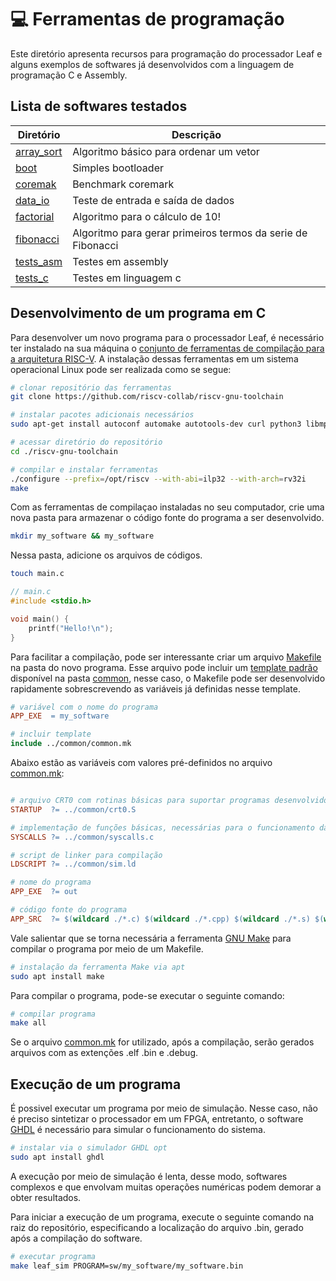 # :computer: Ferramentas de programação

Este diretório apresenta recursos para programação do processador Leaf e alguns exemplos de softwares já desenvolvidos com a linguagem de programação C e Assembly.

## Lista de softwares testados

Diretório   					| Descrição
------------------------------- | -------------------------------
[array_sort](/sw/array_sort/)  	| Algoritmo básico para ordenar um vetor
[boot](/sw/boot/)        		| Simples bootloader
[coremak](/sw/coremark/)     	| Benchmark coremark
[data_io](/sw/data_io/)   		| Teste de entrada e saída de dados
[factorial](/sw/factorial)   	| Algoritmo para o cálculo de 10!
[fibonacci](/sw/fibonacci/)   	| Algoritmo para gerar primeiros termos da serie de Fibonacci
[tests_asm](/sw/tests_asm/)   	| Testes em assembly
[tests_c](/sw/tests_c/)   		| Testes em linguagem c

## Desenvolvimento de um programa em C

Para desenvolver um novo programa para o processador Leaf, é necessário ter instalado na sua máquina o [conjunto de ferramentas de compilação para a arquitetura RISC-V](https://github.com/riscv-collab/riscv-gnu-toolchain). A instalação dessas ferramentas em um sistema operacional Linux pode ser realizada como se segue:

```bash
# clonar repositório das ferramentas
git clone https://github.com/riscv-collab/riscv-gnu-toolchain
```

```bash
# instalar pacotes adicionais necessários
sudo apt-get install autoconf automake autotools-dev curl python3 libmpc-dev libmpfr-dev libgmp-dev gawk build-essential bison flex texinfo gperf libtool patchutils bc zlib1g-dev libexpat-dev
```

```bash
# acessar diretório do repositório
cd ./riscv-gnu-toolchain
```

```bash
# compilar e instalar ferramentas
./configure --prefix=/opt/riscv --with-abi=ilp32 --with-arch=rv32i
make
```

Com as ferramentas de compilaçao instaladas no seu computador, crie uma nova pasta para armazenar o código fonte do programa a ser desenvolvido.

```bash
mkdir my_software && my_software
```

Nessa pasta, adicione os arquivos de códigos.

```bash
touch main.c
```

```c
// main.c
#include <stdio.h>

void main() {
	printf("Hello!\n");
}
```

Para facilitar a compilação, pode ser interessante criar um arquivo [Makefile](https://www.gnu.org/software/make/manual/make.html) na pasta do novo programa. Esse arquivo pode incluir um [template padrão](/sw/common/common.mk) disponível na pasta [common](/sw/common/), nesse caso, o Makefile pode ser desenvolvido rapidamente sobrescrevendo as variáveis já definidas nesse template.

```Makefile
# variável com o nome do programa
APP_EXE  = my_software

# incluir template
include ../common/common.mk
```

Abaixo estão as variáveis com valores pré-definidos no arquivo [common.mk](/sw/common/common.mk):

```Makefile

# arquivo CRT0 com rotinas básicas para suportar programas desenvolvidos em linguagem C
STARTUP  ?= ../common/crt0.S

# implementação de funções básicas, necessárias para o funcionamento da biblioteca padrão (NewLib)
SYSCALLS ?= ../common/syscalls.c

# script de linker para compilação
LDSCRIPT ?= ../common/sim.ld

# nome do programa
APP_EXE  ?= out

# código fonte do programa
APP_SRC  ?= $(wildcard ./*.c) $(wildcard ./*.cpp) $(wildcard ./*.s) $(wildcard ./*.S) $(STARTUP) $(SYSCALLS)

```

Vale salientar que se torna necessária a ferramenta [GNU Make](https://www.gnu.org/software/make/) para compilar o programa por meio de um Makefile.

```bash
# instalação da ferramenta Make via apt
sudo apt install make
```

Para compilar o programa, pode-se executar o seguinte comando:
```bash
# compilar programa
make all
```

Se o arquivo [common.mk](/sw/common/common.mk) for utilizado, após a compilação, serão gerados arquivos com as extenções .elf .bin e .debug.

## Execução de um programa

É possivel executar um programa por meio de simulação. Nesse caso, não é preciso sintetizar o processador em um FPGA, entretanto, o software [GHDL](https://github.com/ghdl/ghdl) é necessário para simular o funcionamento do sistema.

```bash
# instalar via o simulador GHDL opt
sudo apt install ghdl
```

A execução por meio de simulação é lenta, desse modo, softwares complexos e que envolvam muitas operações numéricas podem demorar a obter resultados.

Para iniciar a execução de um programa, execute o seguinte comando na raiz do repositório, especificando a localização do arquivo .bin, gerado após a compilação do software.

```bash
# executar programa
make leaf_sim PROGRAM=sw/my_software/my_software.bin
```